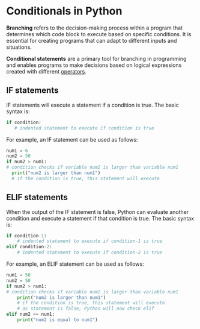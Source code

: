 # Conditionals in Python

**Branching** refers to the decision-making process within a program that determines which code block to execute based on specific conditions. It is essential for creating programs that can adapt to different inputs and situations.

**Conditional statements** are a primary tool for branching in programming and enables programs to make decisions based on logical expressions created with different [operators](/4-Python-operators.md).

## IF statements

IF statements will execute a statement if a condition is true. The basic syntax is:

```python
if condition:
   # indented statement to execute if condition is true
```

For example, an IF statement can be used as follows:

```python
num1 = 6
num2 = 50
if num2 > num1:
# condition checks if variable num2 is larger than variable num1
  print("num2 is larger than num1")
  # if the condition is true, this statement will execute
```

## ELIF statements

When the output of the IF statement is false, Python can evaluate another condition and execute a statement if that condition is true. The basic syntax is:

```python
if condition-1:
    # indented statement to execute if condition-1 is true
elif condition-2:
    # indented statement to execute if condition-2 is true
```

For example, an ELIF statement can be used as follows:

```python
num1 = 50
num2 = 50
if num2 > num1:
# condition checks if variable num2 is larger than variable num1
    print("num2 is larger than num1")
    # if the condition is true, this statement will execute
    # as statement is false, Python will now check elif
elif num2 == num1:
    print("num2 is equal to num1")
```
